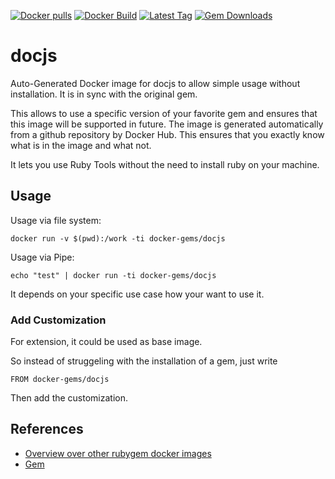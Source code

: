 [![Docker pulls](https://img.shields.io/docker/pulls/rubygem/docjs.svg)](https://hub.docker.com/r/rubygem/docjs/)
[![Docker Build](https://img.shields.io/docker/automated/rubygem/docjs.svg)](https://hub.docker.com/r/rubygem/docjs/)
[![Latest Tag](https://img.shields.io/github/tag/docker-rubygem/docjs.svg)](https://hub.docker.com/r/rubygem/docjs/)
[![Gem Downloads](https://img.shields.io/gem/dt/docjs.svg)](https://rubygems.org/gems/docjs/)
# docjs

Auto-Generated Docker image for docjs to allow simple usage without installation.
It is in sync with the original gem.

This allows to use a specific version of your favorite gem and ensures that this image will be supported in future.
The image is generated automatically from a github repository by Docker Hub.
This ensures that you exactly know what is in the image and what not.

It lets you use Ruby Tools without the need to install ruby on your machine.

## Usage

Usage via file system:

`docker run -v $(pwd):/work -ti docker-gems/docjs`

Usage via Pipe:

`echo "test" | docker run -ti docker-gems/docjs`

It depends on your specific use case how your want to use it.

### Add Customization

For extension, it could be used as base image.

So instead of struggeling with the installation of a gem, just write

`FROM docker-gems/docjs`

Then add the customization.

## References

 - [Overview over other rubygem docker images](https://github.com/thinkbot/docker-rubygem)
 - [Gem](https://rubygems.org/gems/docjs/)
